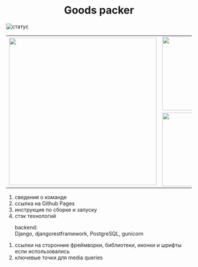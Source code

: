 <h1 align="center">Goods packer</h1>

![статус](https://github.com/hackathon-team-5/goods_packer/actions/workflows/main.yml/badge.svg?event=push)

<table border="0" cellpadding="0" cellspacing="0" align="center">    
    <tr>          
        <td rowspan="2">
            <img src="https://github.com/hackathon-team-5/goods_packer/blob/backend/backend/static/git/big.jpg" width="400">
        </td>
        <td>
            <img src="https://github.com/hackathon-team-5/goods_packer/blob/backend/backend/static/git/topleft.jpg" width="200">
        </td>
        <td>
            <img src="https://github.com/hackathon-team-5/goods_packer/blob/backend/backend/static/git/topright.jpg" width="200">
        </td>
    </tr>
     <tr>
        <td>
            <img src="https://github.com/hackathon-team-5/goods_packer/blob/backend/backend/static/git/bottomleft.jpg" width="200">
        </td>
        <td>
            <img src="https://github.com/hackathon-team-5/goods_packer/blob/backend/backend/static/git/bottomright.jpg" width="200">
        </td>
    </tr>
</table>

<ol>
<li>сведения о команде</li>
<li>ссылка на Github Pages</li>
<li>инструкция по сборке и запуску</li>
<li>стэк технологий</li>
</ol>
<ol>
<p>backend:<br />
<span style="text-align: justify;">Django, djangorestframework, PostgreSQL, gunicorn</span></p>
</ol>
<ol>
<li>ссылки на сторонние фреймворки, библиотеки, иконки и шрифты если использовались</li>
<li>ключевые точки для media queries</li>
</ol>
